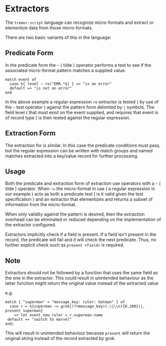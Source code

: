 # Extractors

The `tremor-script` language can recognize micro-formats and extract or elementize data from those micro-formats.

There are two basic variants of this in the language:

## Predicate Form

In the predicate form the `~` ( tilde ) operator performs a test to see if the
associated micro-format pattern matches a supplied value.

```tremor
match event of
  case %{ level ~ re|^ERR.*$| } => "is an error"
  default => "is not an error"
end
```

In the above example a regular expression `re` extractor is tested ( by use of the `~` test operator ) against the pattern form delimited by `|` symbols. The field level ( that must exist on the event supplied, and requires that event is of record type ) is then tested against the regular expression.

## Extraction Form

The extraction for is similar. In this case the predicate conditions must pass, but the regular expression can be written with match groups and named matches extracted into a key/value record for further processing.

## Usage

Both the predicate and extraction form of extraction use operators with a `~` ( tilde ) operator. When `~=` the micro-format in use ( a regular expression in our example ) acts as both a predicate test ( is it valid given the test specification ) and an extractor that elementizes and returns a subset of information from the micro-format.

When only validity against the pattern is desired, then the extraction overhead can be eliminated or reduced depending on the implementation of the extractor configured.

Extractors implicitly check if a field is present. If a field isn't present in the record, the predicate will fail and it will check the next predicate. Thus, no further explicit check such as `present <field>` is required.

## Note

Extractors should not be followed by a function that uses the same field as the one in the extractor. This could result in unintended behaviour as the latter function might return the original value instead of the extracted value

e.g.

```tremor
match { "superman" = "message_key: ruler: batman" } of
  case r = %{superman ~= grok|(?<message_key>(.\|\\n){0,200})|, present superman}
    => let event.new_ruler = r.superman.name
 default => "switch to marvel"
end;
```

This will result in unintended behaviour because `present` will return the original string instead of the record extracted by grok.